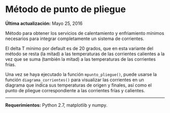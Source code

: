 # Método de punto de pliegue

**Última actualización:** Mayo 25, 2016

Método para obtener los servicios de calentamiento y enfriamiento mínimos
necesarios para integrar completamente un sistema de corrientes.

El delta T mínimo por default es de 20 grados, que en esta variante del método
se resta (la mitad) a las temperaturas de las corrientes calientes a la vez que
se suma (también la mitad) a las temperaturas de las corrientes frías.

Una vez se haya ejecutado la función `mpunto_pliegue()`, puede usarse la función
`diagrama_corrientes()` para visualizar las corrientes en un diagrama que indica
sus temperaturas de origen y finales, así como el punto de pliegue correspondiente 
a las corrientes frías y calientes.

---
**Requerimientos:** Python 2.7, matplotlib y numpy.
